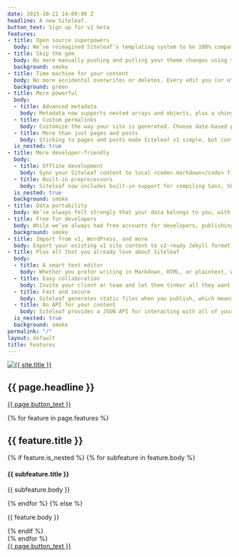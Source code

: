 ```yaml
---
date: 2015-10-21 14:09:00 Z
headline: A new Siteleaf.
button_text: Sign up for v2 beta
features:
- title: Open source superpowers
  body: We’ve reimagined Siteleaf’s templating system to be 100% compatible with Jekyll. We’re keeping all the best parts of the Liquid syntax you already love, and making it compatible with a larger ecosystem. Now you can use any off-the-shelf Jekyll theme, or even take your Siteleaf theme with you.
- title: Skip the gem
  body: No more manually pushing and pulling your theme changes using the command line. Siteleaf will automatically sync theme changes directly with GitHub, with no need to install a Siteleaf gem.
  background: smoke
- title: Time machine for your content
  body: No more accidental overwrites or deletes. Every edit you (or other authors) make in Siteleaf is synced and backed up to GitHub, including content and theme changes. See a log of all edits, who made them, and revert back to any state with the Git tools you already use.
  background: green
- title: More powerful
  body:
  - title: Advanced metadata
    body: Metadata now supports nested arrays and objects, plus a shiny new interface that supports drag and drop ordering. It’s the metadata editor of your dreams. Lots more coming soon, including magic fields for images, dates, and more.
  - title: Custom permalinks
    body: Customize the way your site is generated. Choose date-based permalinks (<code>/2015/10/20/hello-world</code>), pretty permalinks (<code>/posts/hello-world</code>), or whatever suits your needs.
  - title: More than just pages and posts
    body: Sticking to pages and posts made Siteleaf v1 simple, but content can sometimes be more complicated. Now in addition to pages and posts, you can create custom sets of content (called Collections), each with their own entries (called Documents). Choose to output your documents just like posts, or simply use them as super-metadata within your theme.
  is_nested: true
- title: More developer-friendly
  body:
  - title: Offline development
    body: Sync your Siteleaf content to local <code>.markdown</code> files and develop your site completely offline. Work faster, even without an internet connection.
  - title: Built-in preprocessors
    body: Siteleaf now includes built-in support for compiling Sass, SCSS, and CoffeeScript, thanks to the power of Jekyll.
  is_nested: true
  background: smoke
- title: Data portability
  body: We’ve always felt strongly that your data belongs to you, with the freedom publish to any web host you want, including FTP, SFTP, Amazon S3, GitHub Pages, and Rackspace Cloud Files. Now with Jekyll, your entire site’s source code and content is portable, not just the compiled HTML. Move sites into and out of Siteleaf easily. Even compile it yourself without using Siteleaf. You’ll never be locked into a CMS again.
- title: Free for developers
  body: While we’ve always had free accounts for developers, publishing was reserved for paid accounts only. We’re now making it possible to publish to GitHub Pages, totally free for developers and open source projects.
  background: smoke
- title: Import from v1, WordPress, and more
  body: Export your existing v1 site content to v2-ready Jekyll format using the existing Siteleaf gem (<code>siteleaf export</code>). Also import your content from WordPress, Tumblr, Ghost, Drupal, and more using the community-supported Jekyll Import.
- title: Plus all that you already love about Siteleaf
  body:
  - title: A smart text editor
    body: Whether you prefer writing in Markdown, HTML, or plaintext, we’ve got you covered. Drag and drop an image and we’ll insert its code, too.
  - title: Easy collaboration
    body: Invite your client or team and let them tinker all they want, without touching a line of code. Siteleaf supports different user roles, like Admin, Publisher, or Writer.
  - title: Fast and secure
    body: Siteleaf generates static files when you publish, which means your site loads faster, is more secure, and doesn’t rely on a database or complicated server setup.
  - title: An API for your content
    body: Siteleaf provides a JSON API for interacting with all of your Jekyll content. Integrate it into other sites, apps, or anything you want. It’s your data.
  is_nested: true
  background: smoke
permalink: "/"
layout: default
title: Features
---
```


<section class="section section--blue">
  <div class="wrap wrap--narrow">
    <a href="{{ site.baseurl }}/"><img class="logo" src="/uploads/logo.svg" alt="{{ site.title }}" /></a>
    <h1 class="section__title section__title--headline">{{ page.headline }}</h1>
    <a class="button button--onDark" href="https://siteleaf.typeform.com/to/EoFRli">{{ page.button_text }}</a>
  </div>
</section>

{% for feature in page.features %}
  <section class="section{% if feature.background %} section--{{ feature.background }}{% endif %}{% if feature.align %} section--{{ feature.align }}{% else %} section--left{% endif %}">
    <div class="wrap wrap--wide">
      <h1 class="section__title">{{ feature.title }}</h1>
      {% if feature.is_nested %}
        {% for subfeature in feature.body %}
          <h4 class="section__subtitle">{{ subfeature.title }}</h4>
          <p class="section__body">{{ subfeature.body }}</p>
        {% endfor %}
      {% else %}
        <p class="section__body">{{ feature.body }}</p>
      {% endif %}
    </div>
  </section>
{% endfor %}

<section class="section section--blue">
  <div class="wrap wrap--narrow">
    <a class="button button--onDark" href="https://siteleaf.typeform.com/to/EoFRli">{{ page.button_text }}</a>
  </div>
</section>
